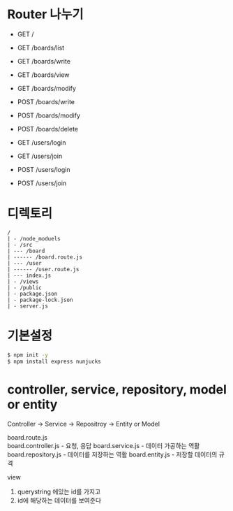 # Router 나누기

-   GET /
-   GET /boards/list
-   GET /boards/write
-   GET /boards/view
-   GET /boards/modify

-   POST /boards/write
-   POST /boards/modify
-   POST /boards/delete

-   GET /users/login
-   GET /users/join
-   POST /users/login
-   POST /users/join

# 디렉토리

```
/
| - /node_moduels
| - /src
| --- /board
| ------ /board.route.js
| --- /user
| ------ /user.route.js
| --- index.js
| - /views
| - /public
| - package.json
| - package-lock.json
| - server.js
```

# 기본설정

```sh
$ npm init -y
$ npm install express nunjucks
```

# controller, service, repository, model or entity

Controller -> Service -> Repositroy -> Entity or Model

board.route.js  
board.controller.js - 요청, 응답
board.service.js - 데이터 가공하는 역활
board.repository.js - 데이터를 저장하는 역활
board.entity.js - 저장할 데이터의 규격



view

1. querystring 에있는 id를 가지고
2. id에 해당하는 데이터를 보여준다
